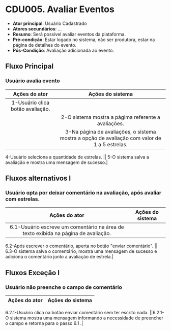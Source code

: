 # CDU005. Avaliar Eventos

- **Ator principal**: Usuário Cadastrado
- **Atores secundários**: ...  
- **Resumo**: Será possível avaliar eventos da plataforma.
- **Pré-condição**: Estar logado no sistema, não ser produtora, estar na página de detalhes do evento.
- **Pós-Condição**: Avaliação adicionada ao evento.

## Fluxo Principal
### Usuário avalia evento
| Ações do ator | Ações do sistema |
| :-----------------: | :-----------------: |
|1-Usuário clica botão avaliação.
 || 2-O sistema mostra a págima referente a avaliações.
 || 3-Na página de avaliações, o sistema mostra a opção de avaliação com valor de 1 a 5 estrelas.||
 4-Usuário seleciona a quantidade de estrelas.
 || 5-O sistema salva a avaliação e mostra uma mensagem de sucesso.|


## Fluxos alternativos I
### Usuário opta por deixar comentário na avaliação, após avaliar com estrelas.
| Ações do ator | Ações do sistema |
| :-----------------: | :-----------------: |
 6.1-Usuário escreve um comentário na área de texto exibida na página de avaliação.|| 
 6.2-Após escrever o comentário, aperta no botão "enviar comentário".
 || 6.3-O sistema salva o comentário, mostra uma mensagem de sucesso e adiciona o comentário junto a avaliação de estrela.|


## Fluxos Exceção I
### Usuário não preenche o campo de comentário
| Ações do ator | Ações do sistema |
| :-----------------: | :-----------------: |
6.2.1-Usuário clica na botão enviar comentário sem ter escrito nada. 
||6.2.1-O sistema mostra uma mensagem informando a necessidade de preencher o campo e retorna para o passo 6.1 .|

<!-- Caso a ser elaborado -->
<!-- ## Fluxos Exceção II
### Usuário não seleciona quantidade de estrelas
| Ações do ator | Ações do sistema |
| :-----------------: | :-----------------: |
4.1 - Usuário clica na botão enviar comentário sem ter dado uma quantidade de estrelas.
||4.2 - O sistema toma como padrão 5 estrelas e salva a avaliação.| -->